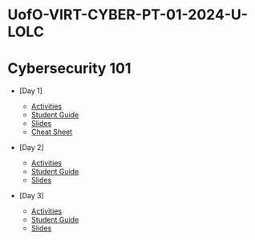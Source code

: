 # UofO-VIRT-CYBER-PT-01-2024-U-LOLC

# Cybersecurity 101

- [Day 1]
    - [Activities](https://git.bootcampcontent.com/University-of-Oregon/UofO-VIRT-CYBER-PT-01-2024-U-LOLC/-/tree/main/01-Cybersecurity-101/1/Activities?ref_type=heads)
    - [Student Guide](https://git.bootcampcontent.com/University-of-Oregon/UofO-VIRT-CYBER-PT-01-2024-U-LOLC/-/blob/main/01-Cybersecurity-101/1/StudentGuide.md?ref_type=heads)
    - [Slides](https://docs.google.com/presentation/d/1vYUdZWVxtsYPKjnRsDol9IKGAt5WkghHLRxrRRj9_AY/edit?usp=share_link)
    - [Cheat Sheet](https://git.bootcampcontent.com/University-of-Oregon/UofO-VIRT-CYBER-PT-01-2024-U-LOLC/-/blob/main/01-Cybersecurity-101/1/CheatSheet.md?ref_type=heads)

- [Day 2]
    - [Activities](https://git.bootcampcontent.com/University-of-Oregon/UofO-VIRT-CYBER-PT-01-2024-U-LOLC/-/tree/main/01-Cybersecurity-101/2/Activities)
    - [Student Guide](https://git.bootcampcontent.com/University-of-Oregon/UofO-VIRT-CYBER-PT-01-2024-U-LOLC/-/blob/main/01-Cybersecurity-101/2/StudentGuide.md)
    - [Slides](https://docs.google.com/presentation/d/1cxdfozEd0cLWVWj9vHllmrGYEISj1IfBy4Kx2NmL1c8/edit?usp=share_link)

- [Day 3]
    - [Activities](https://git.bootcampcontent.com/University-of-Oregon/UofO-VIRT-CYBER-PT-01-2024-U-LOLC/-/tree/main/01-Cybersecurity-101/3/Activities)
    - [Student Guide](https://git.bootcampcontent.com/University-of-Oregon/UofO-VIRT-CYBER-PT-01-2024-U-LOLC/-/blob/main/01-Cybersecurity-101/3/StudentGuide.md)
    - [Slides](https://docs.google.com/presentation/d/1w3UJ0QqcZrPBcMjoLNuFRF1VHIrJBvzdXO6lSrky9g8)


